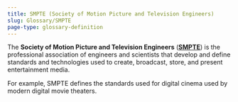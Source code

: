 ```yaml
---
title: SMPTE (Society of Motion Picture and Television Engineers)
slug: Glossary/SMPTE
page-type: glossary-definition
---
```




The **Society of Motion Picture and Television Engineers** (**[SMPTE](https://www.smpte.org/)**) is the professional association of engineers and scientists that develop and define standards and technologies used to create, broadcast, store, and present entertainment media.

For example, SMPTE defines the standards used for digital cinema used by modern digital movie theaters.
